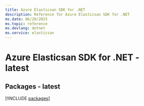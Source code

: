 ```yaml
---
title: Azure Elasticsan SDK for .NET
description: Reference for Azure Elasticsan SDK for .NET
ms.date: 06/20/2025
ms.topic: reference
ms.devlang: dotnet
ms.service: elasticsan
---
```

# Azure Elasticsan SDK for .NET - latest
## Packages - latest
[!INCLUDE [packages](elasticsan-index.md)]